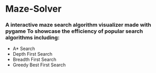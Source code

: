 # Maze-Solver

### A interactive maze search algorithm visualizer made with pygame To showcase the efficiency of popular search algorithms including:

- A* Search
- Depth First Search
- Breadth First Search
- Greedy Best First Search
